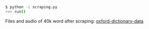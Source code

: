 ```bash
$ python -i scraping.py
>>> run()
```

Files and audio of 40k word after scraping: [oxford-dictionary-data](https://github.com/haulinh/oxford-dictionary-data)
